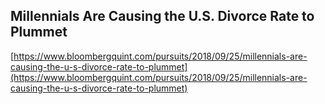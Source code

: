 ## Millennials Are Causing the U.S. Divorce Rate to Plummet
  
  [https://www.bloombergquint.com/pursuits/2018/09/25/millennials-are-causing-the-u-s-divorce-rate-to-plummet](https://www.bloombergquint.com/pursuits/2018/09/25/millennials-are-causing-the-u-s-divorce-rate-to-plummet)